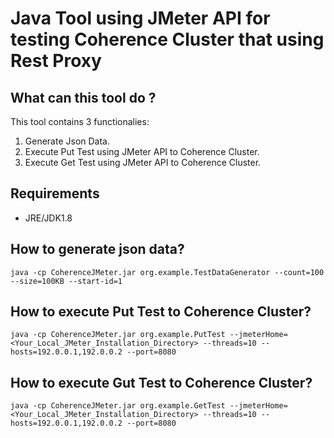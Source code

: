 # Java Tool using JMeter API for testing Coherence Cluster that using Rest Proxy

## What can this tool do ?
This tool contains 3 functionalies:
1. Generate Json Data.
2. Execute Put Test using JMeter API to Coherence Cluster.
3. Execute Get Test using JMeter API to Coherence Cluster.

## Requirements
- JRE/JDK1.8

## How to generate json data?
```java -cp CoherenceJMeter.jar org.example.TestDataGenerator --count=100 --size=100KB --start-id=1```


## How to execute Put Test to Coherence Cluster?
```java -cp CoherenceJMeter.jar org.example.PutTest --jmeterHome=<Your_Local_JMeter_Installation_Directory> --threads=10 --hosts=192.0.0.1,192.0.0.2 --port=8080```


## How to execute Gut Test to Coherence Cluster?
```java -cp CoherenceJMeter.jar org.example.GetTest --jmeterHome=<Your_Local_JMeter_Installation_Directory> --threads=10 --hosts=192.0.0.1,192.0.0.2 --port=8080```

